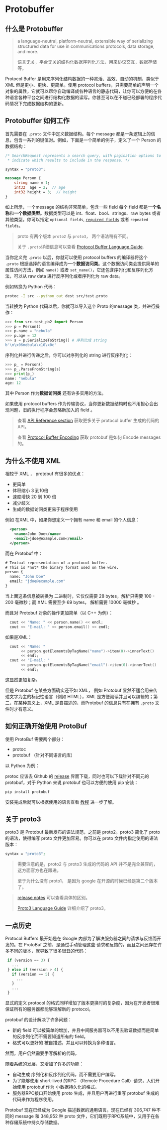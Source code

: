 # Protobuffer



## 什么是 Protobuffer

> a language-neutral, platform-neutral, extensible way of serializing structured data for use in communications protocols, data storage, and more.
>
> 语言无关，平台无关的结构化数据序列化方法，用来协议交互，数据存储等。

Protocol Buffer 是用来序列化结构数据的一种灵活、高效、自动的机制，类似于 XML 但是更小、更快、更简单。使用 protocol buffers，只需要简单的声明一个对象的属性，它就可以帮你自动编译成各种语言的静态代码，让你可以方便的在各种语言各种平台之间进行结构化数据的读写。你甚至可以在不碰已经部署的程序代码情况下完成数据结构的更新。



## Protobuffer 如何工作



首先需要在 `.proto` 文件中定义数据结构。每个 message 都是一条逻辑上的信息，包含一系列的键值对。例如，下面是一个简单的例子，定义了一个 Person 的数据结构：

```protobuf
/* SearchRequest represents a search query, with pagination options to
 * indicate which results to include in the response. */

syntax = "proto3";

message Person {
    string name = 1;
    int32  age = 2;  // age
    int32 height = 3;  // height
}
```

如上所示，一个message 的结构非常简单，包含一些 field 每个 field 都是**一个名称**和**一个数据类型**。数据类型可以是 int、float、bool、strings、raw bytes 或者其他类型。你可以指定 `optional fields`, [`required fields`](https://developers.google.com/protocol-buffers/docs/proto#required_warning) 或者 `repeated fields`。

> proto 有两个版本 `proto2` 与 `proto3`， 两个语法稍有不同。
>
> 关于 `.proto`详细信息可以查看 [Protocol Buffer Language Guide](https://developers.google.com/protocol-buffers/docs/proto).



当你定义完 `.proto` 以后，你就可以使用 protocol buffers 的编译器将这个 `.proto` 根据选择的语言编译成为一个**数据访问类**。这个数据访问类会提供简单的属性访问方法，例如 `name()` 或者 `set_name()`，它还包含序列化和反序列化方法，可以从 raw data 进行反序列化或者序列化为 raw data。



例如转换为 Python 代码：

```bash
protoc -I src --python_out dest src/test.proto
```



当转换为 Python 代码以后，你就可以导入这个 Proto 的message 类，并进行操作：

```python
>>> from src.test_pb2 import Person
>>> p = Person()
>>> p.name = "nebula"
>>> p.age = 12
>>> s = p.SerializeToString() # 序列化成 string
b'\n\x06nebula\x10\x0c'
```

序列化并进行传递之后，你可以对序列化的 string 进行反序列化：

```python
>>> p_ = Person()
>>> p_.ParseFromString(s)
>>> print(p_)                                                                                                                             
name: "nebula"
age: 12
```

其中 Person 作为**数据访问类** 还有许多实用的方法。

如果使用 protocol buffers 作为传输协议，当你更新数据结构时也不用担心会出现问题，旧的执行程序会忽略新加入的 field 。

> 查看  [API Reference section](https://developers.google.com/protocol-buffers/docs/reference/overview) 获取更多关于 protocol buffer 生成的代码的 API。
>
> 查看 [Protocol Buffer Encoding](https://developers.google.com/protocol-buffers/docs/encoding) 获取 protobuf 是如何 Encode messages 的。

## 为什么不使用 XML

相较于 XML ， protobuf 有很多的优点：

* 更简单
* 体积缩小 3 到10倍
* 速度增快 20 到 100 倍
* 减少歧义
* 生成的数据访问类更易于程序使用

例如 在XML 中，如果你想定义一个拥有 name 和 email 的个人信息：

```xml
  <person>
    <name>John Doe</name>
    <email>jdoe@example.com</email>
  </person>
```

而在 Protobuf 中：

```protobuf
# Textual representation of a protocol buffer.
# This is *not* the binary format used on the wire.
person {
  name: "John Doe"
  email: "jdoe@example.com"
}
```

当上面这条信息被转换为 二进制时，它仅仅需要 28 bytes，解析只需要 100 - 200 毫微秒；而 XML 需要至少 69 bytes， 解析需要 10000 毫微秒 。

而且对 Protobuf 对象的操作更加简单（以 C++ 为例）：

```c++
  cout << "Name: " << person.name() << endl;
  cout << "E-mail: " << person.email() << endl;
```

如果是XML：

```c++
  cout << "Name: "
       << person.getElementsByTagName("name")->item(0)->innerText()
       << endl;
  cout << "E-mail: "
       << person.getElementsByTagName("email")->item(0)->innerText()
       << endl;
```

这显然更加复杂。



但是 Protobuf 在某些方面确实还不如 XML， 例如 Protobuf 显然不适合用来传递文字为主的标记性语言（例如 HTML），XML 是方便阅读并且可以编辑的；第二，在某种意义上，XML 是自描述的，而Protobuf 的信息只有在拥有 `.proto` 文件时才有意义。



## 如何正确开始使用 ProtoBuf



使用 ProtoBuf 需要两个部分：

* protoc
* protobuf （针对不同语言的库）

以 Python 为例：

protoc 应该去 Github 的 [release](https://github.com/protocolbuffers/protobuf/releases/latest) 界面下载，同时也可以下载针对不同元的 protobuf，对于 Python 来说 protobuf 也可以方便的使用 pip 安装：

```bash
pip install protobuf
```



安装完成后就可以根据使用的语言查看 [教程](https://developers.google.com/protocol-buffers/docs/tutorials) 进一步了解。



## 关于 proto3

proto3 是 Protobuf 最新发布的语法规范，之前是 proto2。proto3 简化了 proto 的语法，使得编写 proto 文件更加容易。你可以在 proto 文件内指定使用的语法版本：

```bash
syntax = "proto3";
```

> 需要注意的是，proto2 与 proto3 生成的代码的 API 并不是完全兼容的，这方面官方也在跟进。
>
> 至于为什么没有 proto1， 是因为 google 在开源的时候已经是第二个版本了。

>  [release notes](https://github.com/protocolbuffers/protobuf/releases)  可以查看具体的区别。
> 
>  [Proto3 Language Guide](https://developers.google.com/protocol-buffers/docs/proto3) 详细介绍了 proto3。



## 一点历史



Protocol Buffers 最开始是在 Google 内部为了解决服务器之间的请求与反馈而开发的。在 ProtoBuf 之前，是通过手动管理这些 请求和反馈的，而且之间还存在许多不同的版本，就导致了很多很丑的代码：

```python
 if (version == 3) {
   ...
 } else if (version > 4) {
   if (version == 5) {
     ...
   }
   ...
 }
```

显式的定义 protocol 的格式同样增加了版本更换时的复杂度，因为在开发者很难保证所有的服务器都能够理解新的 protocol。

protobuf 的设计解决了许多问题：

* 新的 field 可以被简单的增加，并且中间服务器可以不用去验证数据而是简单的反序列化而不需要知道所有的 field。
* 格式可以更好的 被自描述，并且可以转换为多种语言。



然而，用户仍然需要手写解析的代码，

随着系统的发展，又增加了许多的功能：

* 自动生成 序列化和反序列化代码，而不需要用户编写。
* 为了能够使用 short-lived 的RPC （Remote Procedure Call）请求，人们开始使用 protobuf 作为 小数据持久化的格式。
* 服务器RPC接口开始使用 proto 生成，并且用户再进行重写 protobuf 生成的代码来作为程序使用。

Protobuf 现在已经成为 Google 描述数据的通用语言。现在已经有 306,747 种不同的 message 和 348,952 种 proto 文件，它们既用于RPC系统中，又用于在各种存储系统中持久存储数据。